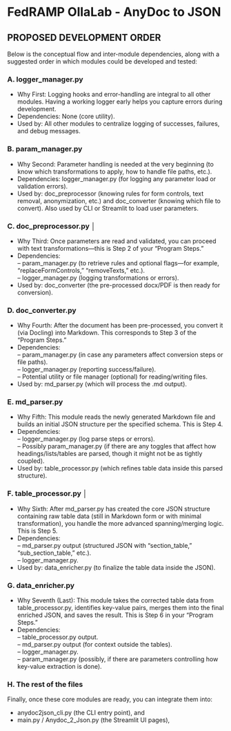 # FedRAMP OllaLab - AnyDoc to JSON

## PROPOSED DEVELOPMENT ORDER
Below is the conceptual flow and inter-module dependencies, along with a suggested order in which modules could be developed and tested:
### A. logger_manager.py
- Why First: Logging hooks and error-handling are integral to all other modules. Having a working logger early helps you capture errors during development.  
- Dependencies: None (core utility).  
- Used by: All other modules to centralize logging of successes, failures, and debug messages.
### B. param_manager.py 
- Why Second: Parameter handling is needed at the very beginning (to know which transformations to apply, how to handle file paths, etc.).  
- Dependencies: logger_manager.py (for logging any parameter load or validation errors).  
- Used by: doc_preprocessor (knowing rules for form controls, text removal, anonymization, etc.) and doc_converter (knowing which file to convert). Also used by CLI or Streamlit to load user parameters.
### C. doc_preprocessor.py                                            │
- Why Third: Once parameters are read and validated, you can proceed with text transformations—this is Step 2 of your “Program Steps.”  
- Dependencies:  
    – param_manager.py (to retrieve rules and optional flags—for example, “replaceFormControls,” “removeTexts,” etc.).  
    – logger_manager.py (logging transformations or errors).  
- Used by: doc_converter (the pre-processed docx/PDF is then ready for conversion).
### D. doc_converter.py 
- Why Fourth: After the document has been pre-processed, you convert it (via Docling) into Markdown. This corresponds to Step 3 of the “Program Steps.”  
- Dependencies:  
    – param_manager.py (in case any parameters affect conversion steps or file paths).  
    – logger_manager.py (reporting success/failure).  
    – Potential utility or file manager (optional) for reading/writing files.  
- Used by: md_parser.py (which will process the .md output).
### E. md_parser.py     
- Why Fifth: This module reads the newly generated Markdown file and builds an initial JSON structure per the specified schema. This is Step 4.  
- Dependencies:  
    – logger_manager.py (log parse steps or errors).  
    – Possibly param_manager.py (if there are any toggles that affect how headings/lists/tables are parsed, though it might not be as tightly coupled).  
- Used by: table_processor.py (which refines table data inside this parsed structure).
### F. table_processor.py                                             │
- Why Sixth: After md_parser.py has created the core JSON structure containing raw table data (still in Markdown form or with minimal transformation), you handle the more advanced spanning/merging logic. This is Step 5.  
- Dependencies:  
    – md_parser.py output (structured JSON with “section_table,” “sub_section_table,” etc.).  
    – logger_manager.py.  
- Used by: data_enricher.py (to finalize the table data inside the JSON).
### G. data_enricher.py 
- Why Seventh (Last): This module takes the corrected table data from table_processor.py, identifies key-value pairs, merges them into the final enriched JSON, and saves the result. This is Step 6 in your “Program Steps.”  
- Dependencies:  
    – table_processor.py output.  
    – md_parser.py output (for context outside the tables).  
    – logger_manager.py.  
    – param_manager.py (possibly, if there are parameters controlling how key-value extraction is done).  
### H. The rest of the files
Finally, once these core modules are ready, you can integrate them into:
- anydoc2json_cli.py (the CLI entry point), and  
- main.py / Anydoc_2_Json.py (the Streamlit UI pages),  
